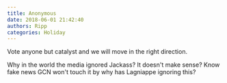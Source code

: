 ```yaml
---
title: Anonymous
date: 2018-06-01 21:42:40
authors: Ripp
categories: Holiday
---
```


 Vote anyone but catalyst and we will move in the right direction. 

Why in the world the media ignored Jackass?  It doesn't make sense? Know fake news GCN won't touch it by why has Lagniappe ignoring this?